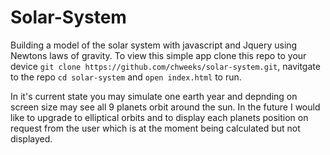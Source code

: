 # Solar-System

Building a model of the solar system with javascript and Jquery using Newtons laws of gravity. To view this simple app clone this repo to your device `git clone https://github.com/chweeks/solar-system.git`, navitgate to the repo `cd solar-system` and `open index.html` to run. 

In it's current state you may simulate one earth year and depnding on screen size may see all 9 planets orbit around the sun. In the future I would like to upgrade to elliptical orbits and to display each planets position on request from the user which is at the moment being calculated but not displayed.
